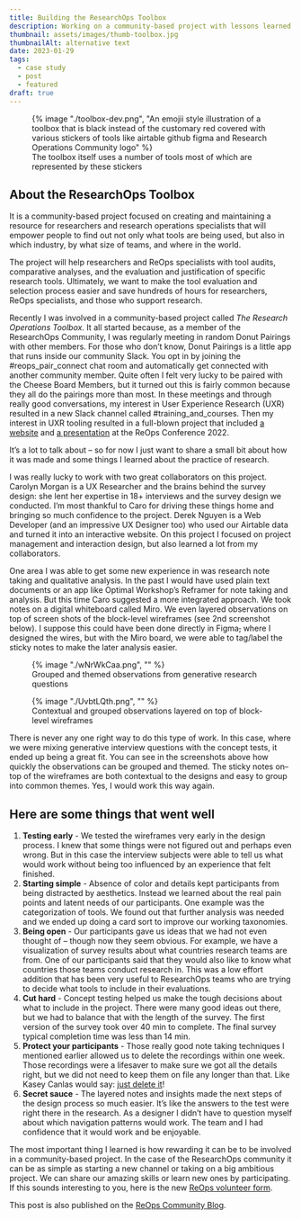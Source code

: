 ```yaml
---
title: Building the ResearchOps Toolbox
description: Working on a community-based project with lessons learned
thumbnail: assets/images/thumb-toolbox.jpg
thumbnailAlt: alternative text 
date: 2023-01-29
tags:
  - case study
  - post
  - featured
draft: true
---
```


<figure class="stamp">
  {% image "./toolbox-dev.png", "An emojii style illustration of a toolbox that is black instead of the customary red covered with various stickers of tools like airtable github figma and Research Operations Community logo" %}
<figcaption>The toolbox itself uses a number of tools most of which are represented by these stickers</figcaption>
</figure>

<aside>

## About the ResearchOps Toolbox

It is a community-based project focused on creating and maintaining a resource for researchers and research operations specialists that will empower people to find out not only what tools are being used, but also in which industry, by what size of teams, and where in the world.

The project will help researchers and ReOps specialists with tool audits, comparative analyses, and the evaluation and justification of specific research tools. Ultimately, we want to make the tool evaluation and selection process easier and save hundreds of hours for researchers, ReOps specialists, and those who support research.

</aside>


Recently I was involved in a community-based project called *The Research Operations Toolbox.* It all started because, as a member of the ResearchOps Community, I was regularly meeting in random Donut Pairings with other members. For those who don’t know, Donut Pairings is a little app that runs inside our community Slack. You opt in by joining the #reops_pair_connect chat room and automatically get connected with another community member. Quite often I felt very lucky to be paired with the Cheese Board Members, but it turned out this is fairly common because they all do the pairings more than most. In these meetings and through really good conversations, my interest in User Experience Research (UXR) resulted in a new Slack channel called #training_and_courses. Then my interest in UXR tooling resulted in a full-blown project that included [a website](https://toolbox.researchops.community/) and [a presentation](https://joinlearners.com/talk/building-a-researchops-toolbox) at the ReOps Conference 2022. 

It’s a lot to talk about – so for now I just want to share a small bit about how it was made and some things I learned about the practice of research.

I was really lucky to work with two great collaborators on this project. Carolyn Morgan is a UX Researcher and the brains behind the survey design: she lent her expertise in 18+ interviews and the survey design we conducted. I’m most thankful to Caro for driving these things home and bringing so much confidence to the project. Derek Nguyen is a Web Developer (and an impressive UX Designer too) who used our Airtable data and turned it into an interactive website. On this project I focused on project management and interaction design, but also learned a lot from my collaborators. 

One area I was able to get some new experience in was research note taking and qualitative analysis. In the past I would have used plain text documents or an app like Optimal Workshop’s Reframer for note taking and analysis. But this time Caro suggested a more integrated approach. We took notes on a digital whiteboard called Miro. We even layered observations on top of screen shots of the block-level wireframes (see 2nd screenshot below). I suppose this could have been done directly in Figma~~,~~ where I designed the wires, but with the Miro board, we were able to tag/label the sticky notes to make the later analysis easier.

<figure>
  {% image "./wNrWkCaa.png", "" %}
<figcaption>Grouped and themed observations from generative research questions</figcaption>
</figure>

<figure>
  {% image "./UvbtLQth.png", "" %}
<figcaption>Contextual and grouped observations layered on top of block-level wireframes</figcaption>
</figure>

There is never any one right way to do this type of work. In this case, where we were mixing generative interview questions with the concept tests, it ended up being a great fit. You can see in the screenshots above how quickly the observations can be grouped and themed. The sticky notes on~~-~~top of the wireframes are both contextual to the designs and easy to group into common themes. Yes, I would work this way again.

## Here are some things that went well

1. **Testing early** - We tested the wireframes very early in the design process. I knew that some things were not figured out and perhaps even wrong. But in this case the interview subjects were able to tell us what would work without being too influenced by an experience that felt finished. 
2. **Starting simple** -  Absence of color and details kept participants from being distracted by aesthetics. Instead we learned about the real pain points and latent needs of our participants. One example was the categorization of tools. We found out that further analysis was needed and we ended up doing a card sort to improve our working taxonomies.
3. **Being open** - Our participants gave us ideas that we had not even thought of – though now they seem obvious. For example, we have a visualization of survey results about what countries research teams are from. One of our participants said that they would also like to know what countries those teams conduct research in. This was a low effort addition that has been very useful to ResearchOps teams who are trying to decide what tools to include in their evaluations.
4. **Cut hard** - Concept testing helped us make the tough decisions about what to include in the project. There were many good ideas out there, but we had to balance that with the length of the survey. The first version of the survey took over 40 min to complete. The final survey typical completion time was less than 14 min. 
5. **Protect your participants** - Those really good note taking techniques I mentioned earlier allowed us to delete the recordings within one week. Those recordings were a lifesaver to make sure we got all the details right, but we did not need to keep them on file any longer than that. Like Kasey Canlas would say: [just delete it](https://dscout.com/people-nerds/kasey-canlas)!
6. **Secret sauce** - The layered notes and insights made the next steps of the design process so much easier. It’s like the answers to the test were right there in the research. As a designer I didn’t have to question myself about which navigation patterns would work. The team and I had confidence that it would work and be enjoyable.

The most important thing I learned is how rewarding it can be to be involved in a community-based project. In the case of the ResearchOps community it can be as simple as starting a new channel or taking on a big ambitious project. We can share our amazing skills or learn new ones by participating. If this sounds interesting to you, here is the new [ReOps volunteer form](#). 

This post is also published on the [ReOps Community Blog](https://medium.com/researchops-community).


